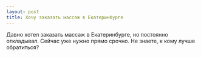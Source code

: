 ```yaml
---
layout: post 
title: Хочу заказать массаж в Екатеринбурге 
--- 
```

Давно хотел заказать массаж в Екатеринбурге, но постоянно откладывал. Сейчас уже нужно прямо срочно. Не знаете, к кому лучше обратиться?